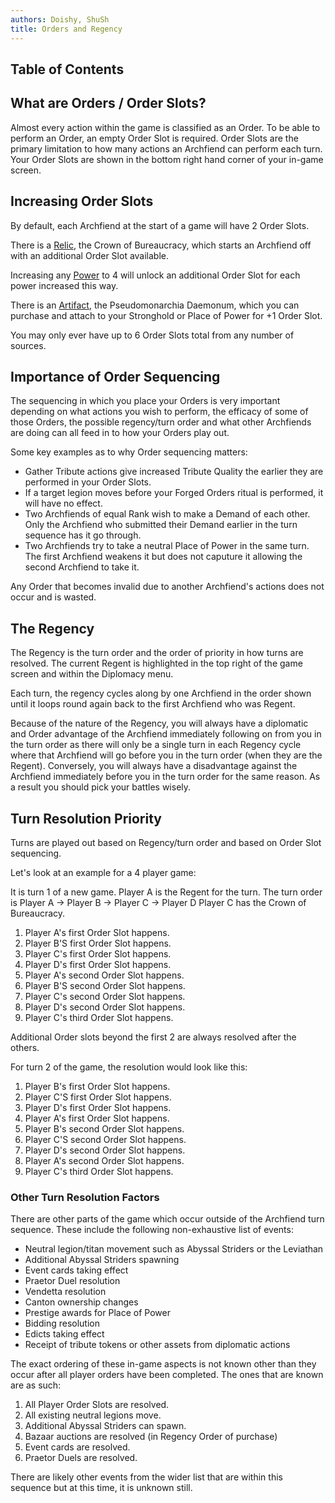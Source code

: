 ```yaml
---
authors: Doishy, ShuSh
title: Orders and Regency
---
```


## Table of Contents

## What are Orders / Order Slots?

Almost every action within the game is classified as an Order. To be able to
perform an Order, an empty Order Slot is required. Order Slots are the primary
limitation to how many actions an Archfiend can perform each turn. Your Order
Slots are shown in the bottom right hand corner of your in-game screen.


## Increasing Order Slots

By default, each Archfiend at the start of a game will have 2 Order Slots. 

There is a [Relic](), the Crown of Bureaucracy, which starts an Archfiend off 
with an additional Order Slot available.

Increasing any [Power]() to 4 will unlock an additional Order Slot for each
power increased this way.

There is an [Artifact](), the Pseudomonarchia Daemonum, which you can purchase 
and attach to your Stronghold or Place of Power for +1 Order Slot.

You may only ever have up to 6 Order Slots total from any number of sources.


## Importance of Order Sequencing

The sequencing in which you place your Orders is very important depending on
what actions you wish to perform, the efficacy of some of those Orders, the
possible regency/turn order and what other Archfiends are doing can all feed in
to how your Orders play out.

Some key examples as to why Order sequencing matters:

 - Gather Tribute actions give increased Tribute Quality the earlier they are
   performed in your Order Slots.
 - If a target legion moves before your Forged Orders ritual is performed, it
   will have no effect.
 - Two Archfiends of equal Rank wish to make a Demand of each other. Only the
   Archfiend who submitted their Demand earlier in the turn sequence has it go
   through.
 - Two Archfiends try to take a neutral Place of Power in the same turn. The 
   first Archfiend weakens it but does not caputure it allowing the second
   Archfiend to take it.

Any Order that becomes invalid due to another Archfiend's actions does not occur
and is wasted.

## The Regency

The Regency is the turn order and the order of priority in how turns are 
resolved. The current Regent is highlighted in the top right of the game screen
and within the Diplomacy menu.

Each turn, the regency cycles along by one Archfiend in the order shown until it
loops round again back to the first Archfiend who was Regent. 

Because of the nature of the Regency, you will always have a diplomatic and 
Order advantage of the Archfiend immediately following on from you in the turn 
order as there will only be a single turn in each Regency cycle where that 
Archfiend will go before you in the turn order (when they are the Regent).
Conversely, you will always have a disadvantage against the Archfiend 
immediately before you in the turn order for the same reason. As a result you
should pick your battles wisely.


## Turn Resolution Priority

Turns are played out based on Regency/turn order and based on Order Slot
sequencing.

Let's look at an example for a 4 player game:

It is turn 1 of a new game.
Player A is the Regent for the turn.
The turn order is Player A -> Player B -> Player C -> Player D
Player C has the Crown of Bureaucracy.

 1. Player A's first Order Slot happens.
 1. Player B'S first Order Slot happens.
 1. Player C's first Order Slot happens.
 1. Player D's first Order Slot happens.
 1. Player A's second Order Slot happens.
 1. Player B'S second Order Slot happens.
 1. Player C's second Order Slot happens.
 1. Player D's second Order Slot happens.
 1. Player C's third Order Slot happens.

Additional Order slots beyond the first 2 are always resolved after the others.

For turn 2 of the game, the resolution would look like this:

 1. Player B's first Order Slot happens.
 1. Player C'S first Order Slot happens.
 1. Player D's first Order Slot happens.
 1. Player A's first Order Slot happens.
 1. Player B's second Order Slot happens.
 1. Player C'S second Order Slot happens.
 1. Player D's second Order Slot happens.
 1. Player A's second Order Slot happens.
 1. Player C's third Order Slot happens.

### Other Turn Resolution Factors

There are other parts of the game which occur outside of the Archfiend turn
sequence. These include the following non-exhaustive list of events:

 - Neutral legion/titan movement such as Abyssal Striders or the Leviathan
 - Additional Abyssal Striders spawning
 - Event cards taking effect
 - Praetor Duel resolution
 - Vendetta resolution
 - Canton ownership changes
 - Prestige awards for Place of Power
 - Bidding resolution
 - Edicts taking effect
 - Receipt of tribute tokens or other assets from diplomatic actions

The exact ordering of these in-game aspects is not known other than they occur
after all player orders have been completed. The ones that are known are as
such:

 1. All Player Order Slots are resolved.
 1. All existing neutral legions move.
 1. Additional Abyssal Striders can spawn.
 1. Bazaar auctions are resolved (in Regency Order of purchase)
 1. Event cards are resolved.
 1. Praetor Duels are resolved.

There are likely other events from the wider list that are within this sequence
but at this time, it is unknown still.

